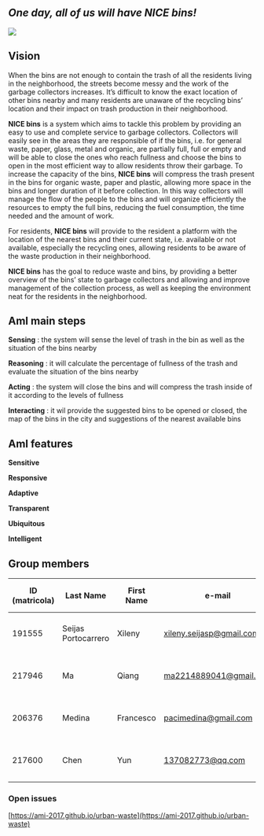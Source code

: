 ##          _One day, all of us will have NICE bins!_ 
![](https://s-media-cache-ak0.pinimg.com/originals/65/a8/58/65a858cc077444705b1112ef71986eb7.png)





## **Vision**
When the bins are not enough to contain the trash of all the residents living in the neighborhood, the streets become messy and the work of the garbage collectors increases. It’s difficult to know the exact location of other bins nearby and many residents are unaware of the recycling bins’ location and their impact on trash production in their neighborhood. 

**NICE bins** is a system which aims to tackle this problem by providing an easy to use and complete service to garbage collectors. Collectors will easily see in the areas they are responsible of if the bins, i.e. for general waste, paper, glass, metal and organic,  are partially full, full or empty and will be able to close the ones who reach fullness and choose the bins to open in the most efficient way to allow residents throw their garbage. To increase the capacity of the bins, **NICE bins** will compress the trash present in the bins for organic waste, paper and plastic, allowing more space in the bins and longer duration of it before collection. In this way collectors will manage the flow of the people to the bins and will organize efficiently the resources to empty the full bins, reducing the fuel consumption, the time needed and the amount of work. 

For residents, **NICE bins** will provide  to the resident a platform with the location of the nearest bins and their current state, i.e. available or not available,  especially the recycling ones, allowing residents to be aware of the waste production in their neighborhood. 

**NICE bins** has the goal to reduce waste and bins, by providing a better overview of the bins’ state to garbage collectors and allowing and improve management of the collection process, as well as keeping the environment neat for the residents in the neighborhood. 

## AmI main steps

**Sensing** : the system will sense the level of trash in the bin as well as the situation of the bins nearby

**Reasoning** :  it will calculate the percentage of fullness of the trash and evaluate the situation of the bins nearby

**Acting** :  the system will close the bins and will compress the trash inside of it according to the levels of fullness

**Interacting** : it wil provide the suggested bins to be opened or closed, the map of the bins in the city and suggestions of the nearest available bins	

## AmI features 
**Sensitive**

**Responsive**

**Adaptive**

**Transparent**

**Ubiquitous**

**Intelligent**



## Group members

**ID (matricola)** | **Last Name** | **First Name** | **e-mail** | **GitHub** |	**Role in the Project**
------------ | ------------- | ------------- | ------------ | ------------ | ------------
191555 | Seijas Portocarrero | Xileny |	xileny.seijasp@gmail.com	| @Xileny | Hardware Developer & Graphic Designer 
217946 | Ma | Qiang | ma2214889041@gmail.com | @ma2214889041  | Software Developer & Designer        
206376 | Medina	| Francesco | pacimedina@gmail.com | @francescomedina	| Hardware and Software Developer 
217600 | Chen | Yun | 137082773@qq.com | @cystephanie0727 | Software Developer & Web Designer	

### Open issues
[https://ami-2017.github.io/urban-waste](https://ami-2017.github.io/urban-waste)
